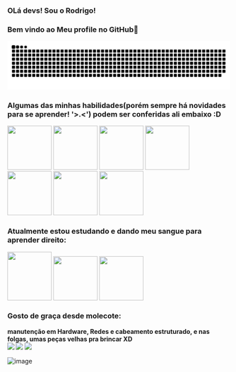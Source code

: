 ### OLá devs! Sou o Rodrigo!
### Bem vindo ao Meu profile no GitHub👋

<!--
Atualmente sou estudante de desenvolvimento web na universidade Anhanguera. Aqui estou postando grande parte de minha jornada 
de estudos e projetos feitos tanto na faculdade
quanto em plataformas de cursos online e bootcamps que me inscrevi!!!
Atualmente trabalho como profissional de Tecnologia, nas áreas de suporte a sistemas e infra tecnológica em ambientes hospitalares
gerenciados pela Fundação Gestão hosptalar em  Recife-PE
-->

![image](https://raw.githubusercontent.com/platane/snk/output/github-contribution-grid-snake.svg)


### Algumas das minhas habilidades(porém sempre há novidades para se aprender! '>.<') podem ser conferidas ali embaixo :D 
<div>
<img src="https://cdn.jsdelivr.net/gh/devicons/devicon/icons/linux/linux-original.svg" width="100" height="100" />
<img src="https://cdn.jsdelivr.net/gh/devicons/devicon/icons/html5/html5-original-wordmark.svg" width="100" height="100" />
<img src="https://cdn.jsdelivr.net/gh/devicons/devicon/icons/javascript/javascript-original.svg" width="100" height="100" />
<img src="https://cdn.jsdelivr.net/gh/devicons/devicon/icons/css3/css3-original-wordmark.svg" width="100" height="100" />
<img src="https://cdn.jsdelivr.net/gh/devicons/devicon/icons/python/python-original.svg" width="100" height="100" />
<img src="https://cdn.jsdelivr.net/gh/devicons/devicon/icons/django/django-plain-wordmark.svg" width="100" height="100" />
<img src="https://cdn.jsdelivr.net/gh/devicons/devicon/icons/flask/flask-original-wordmark.svg" width="100" height="100" />         
</div>

### Atualmente estou estudando e dando meu sangue para aprender direito:
<div> 
<img src="https://cdn.jsdelivr.net/gh/devicons/devicon/icons/nodejs/nodejs-original-wordmark.svg" width="100" height="110" />
<img src="https://cdn.jsdelivr.net/gh/devicons/devicon/icons/react/react-original-wordmark.svg" width="100" height="100" />
<img src="https://cdn.jsdelivr.net/gh/devicons/devicon/icons/nextjs/nextjs-original.svg" width="100" height="100" />                        
</div>

### Gosto de graça desde molecote:

<b>
  manutenção em Hardware, Redes e cabeamento estruturado, e nas folgas, umas peças velhas pra brincar XD
<div>
<img src="https://goldpc.net.au/wp-content/uploads/2022/11/PC-FIX2.jpg" width="250" heith="250"/>
<img src="http://cecead.com/wp-content/uploads/2020/07/Rede-MAN.png" width="250" heith="250" />
<img src="https://br.vazlon.com/static/pics///2018/07/15/sucata-eletronica-mogi-das-cruzes-20180715062438.jpg" width="250" heith="250" />
</div>
</b>


![image](https://media.tenor.com/JeVCB8-bDlkAAAAC/work-hard-jim-carrey.gif)

          
